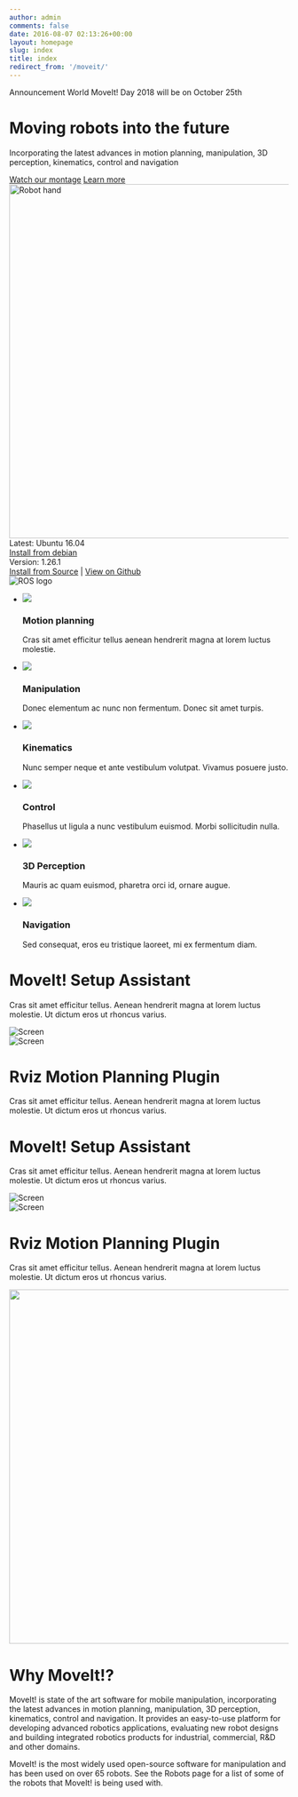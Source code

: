 ```yaml
---
author: admin
comments: false
date: 2016-08-07 02:13:26+00:00
layout: homepage
slug: index
title: index
redirect_from: '/moveit/'
---
```

<div class="homepage">
    <div class="row justify-content-between">
        <div class="col-xs-12 col-lg-5 col-sm-8">
            <div class="main">
                <div class="main-tag">
                    <span class="blue">Announcement</span>
                    <span>World MoveIt! Day 2018 will be on October 25th</span>
                </div>
                <h1>Moving robots into the future</h1>
                <p class="main-text">Incorporating the latest advances in motion planning, manipulation, 3D perception, kinematics, control and navigation</p>
                <div class="button-group">
                    <a class="button button-yellow" href="/">Watch our montage</a>
                    <a class="button button-transparent" href="/">Learn more</a>
                </div>
            </div>
        </div>
        <div class="col-xs-12 col-sm-6">
            <div class="info-box">
                <img style="width:638px" src="/assets/images/svg/hero-images@2x.png" alt="Robot hand">
                <div class="info-box-content">
                    <div class="info-box-header">
                        Latest: Ubuntu 16.04
                    </div>
                    <a href="/" class="info-box-button button">Install from debian</a>
                    <div class="info-box-version">
                        Version: 1.26.1
                    </div>
                    <div class="link-group">
                        <a href="/" class="info-box-link">Install from Source</a>
                        <span>|</span>
                        <a href="/" class="info-box-link">View on Github</a>
                    </div>
                    <img src="/assets/images/logo/ROS_logo.png" alt="ROS logo" class="info-box-logo" />
                </div>
            </div>
        </div>
    </div>
    <div class="section section--second">
        <div class="row">
            <div class="col-xs-12">
                <ul>
                    <li>
                        <span>
                            <img src="/assets/images/icons/ic-motion.svg">
                        </span>
                        <h3>
                            Motion planning
                        </h3>
                        <p>
                            Cras sit amet efficitur tellus aenean hendrerit magna at lorem luctus molestie.
                        </p>
                    </li>
                    <li>
                        <span>
                            <img src="/assets/images/icons/ic-manipulation.svg">
                        </span>
                        <h3>
                            Manipulation
                        </h3>
                        <p>
                            Donec elementum ac nunc non fermentum. Donec sit amet turpis.
                        </p>
                    </li>
                    <li>
                        <span>
                            <img src="/assets/images/icons/ic-kinematics.svg">
                        </span>
                        <h3>
                            Kinematics
                        </h3>
                        <p>
                            Nunc semper neque et ante vestibulum volutpat. Vivamus posuere justo.
                        </p>
                    </li>
                    <li>
                        <span>
                            <img src="/assets/images/icons/ic-control.svg">
                        </span>
                        <h3>
                            Control
                        </h3>
                        <p>
                            Phasellus ut ligula a nunc vestibulum euismod. Morbi sollicitudin nulla.
                        </p>
                    </li>
                    <li>
                        <span>
                            <img src="/assets/images/icons/ic-3d.svg">
                        </span>
                        <h3>
                            3D Perception
                        </h3>
                        <p>
                            Mauris ac quam euismod, pharetra orci id, ornare augue.
                        </p>
                    </li>
                    <li>
                        <span>
                            <img src="/assets/images/icons/ic-navigation.svg">
                        </span>
                        <h3>
                            Navigation
                        </h3>
                        <p>
                            Sed consequat, eros eu tristique laoreet, mi ex fermentum diam.
                        </p>
                    </li>
                </ul>
            </div>
        </div>
    </div>
    <div class="row justify-content-between block-with-image">
        <div class="col-xs-12 col-lg-4 col-sm-6">
            <div class="text-block text-block--left">
                <h1>MoveIt! Setup Assistant</h1>
                <p>Cras sit amet efficitur tellus. Aenean hendrerit magna at lorem luctus molestie. Ut dictum eros ut rhoncus varius.</p>
            </div>
        </div>
        <div class="col-xs-12 col-sm-6 col-lg-7">
            <img style="max-width:100%" alt="Screen" src="/assets/images/screens/screen4.png">
        </div>
    </div>
    <div class="row justify-content-between block-with-image">
        <div class="col-xs-12 col-sm-6 col-lg-7">
            <img style="max-width:100%" alt="Screen" src="/assets/images/screens/screen1.png">
        </div>
        <div class="col-xs-12 col-lg-4 col-sm-6">
            <div class="text-block text-block--right">
                <h1>Rviz Motion Planning Plugin</h1>
                <p>Cras sit amet efficitur tellus. Aenean hendrerit magna at lorem luctus molestie. Ut dictum eros ut rhoncus varius.</p>
            </div>
        </div>
    </div>
    <div class="row justify-content-between block-with-image">
        <div class="col-xs-12 col-lg-4 col-sm-6">
            <div class="text-block text-block--left">
                <h1>MoveIt! Setup Assistant</h1>
                <p>Cras sit amet efficitur tellus. Aenean hendrerit magna at lorem luctus molestie. Ut dictum eros ut rhoncus varius.</p>
            </div>
        </div>
        <div class="col-xs-12 col-sm-6 col-lg-7">
            <img style="max-width:100%" alt="Screen" src="/assets/images/screens/screen2.png">
        </div>
    </div>
    <div class="row justify-content-between block-with-image">
        <div class="col-xs-12 col-sm-6 col-lg-7">
            <img style="max-width:100%" alt="Screen" src="/assets/images/screens/screen3.png">
        </div>
        <div class="col-xs-12 col-lg-4 col-sm-6">
            <div class="text-block text-block--right">
                <h1>Rviz Motion Planning Plugin</h1>
                <p>Cras sit amet efficitur tellus. Aenean hendrerit magna at lorem luctus molestie. Ut dictum eros ut rhoncus varius.</p>
            </div>
        </div>
    </div>
    <div class="row last-section">
        <div class="col-xs-12 col-sm-5">
            <img style="width:638px" src="/assets/images/svg/why-moveit-images@2x.png">
        </div>
        <div class="col-xs-12 col-md-4 col-sm-6">
            <h1>Why MoveIt!?</h1>
            <p>
                MoveIt! is state of the art software for mobile manipulation, incorporating the latest advances in motion planning, manipulation, 3D perception, kinematics, control and navigation. It provides an easy-to-use platform for developing advanced robotics applications, evaluating new robot designs and building integrated robotics products for industrial, commercial, R&D and other domains.
            </p>
            <p>
                MoveIt! is the most widely used open-source software for manipulation and has been used on over 65 robots. See the Robots page for a list of some of the robots that MoveIt! is being used with.
            </p>
        </div>
    </div>
</div>

<!--

MoveIt! is the most widely used open-source software for manipulation and has been used on over 65 robots. See the [Robots](/robots/) page for a list of some of the robots that MoveIt! is being used with.

MoveIt! Montage 2017
<p>
  <iframe src="//www.youtube.com/embed/0og1SaZYtRc" frameborder="0" width="560" height="315"></iframe>
</p>

* * *

MoveIt! Montage 2013
<p>
  <iframe src="//www.youtube.com/embed/dblCGZzeUqs" frameborder="0" width="560" height="315"></iframe>
</p>

* * *

MoveIt! Pick and Place

<p>
    <iframe width="560" height="315" src="https://www.youtube.com/embed/Jk_s98U5ob8" frameborder="0" allowfullscreen></iframe>
</p>

Sachin Chitta, Ioan Sucan, Suat Gedikli, Acorn Pooley, Willow Garage, August 2013

* * *

MoveIt! Introduction

<p>
    <iframe width="560" height="315" src="https://www.youtube.com/embed/vAeEEoxVhAo" frameborder="0" allowfullscreen></iframe>
</p>

Sachin Chitta, Ioan Sucan, Acorn Pooley, Suat Gedikli, Willow Garage, May 2013

* * *


Integrated Sensing with MoveIt!

<p>
    <iframe width="560" height="315" src="https://www.youtube.com/embed/NIKbV8AVC6g" frameborder="0" allowfullscreen></iframe>
</p>


* * *


[Visit the MoveIt! Youtube Channel](http://www.youtube.com/user/moveitrobot)

<a href="https://twitter.com/moveitrobot" class="twitter-follow-button" data-show-count="false">Follow @moveitrobot</a>
<script>!function(d,s,id){var js,fjs=d.getElementsByTagName(s)[0],p=/^http:/.test(d.location)?'http':'https';if(!d.getElementById(id)){js=d.createElement(s);js.id=id;js.src=p+'://platform.twitter.com/widgets.js';fjs.parentNode.insertBefore(js,fjs);}}(document, 'script', 'twitter-wjs');</script>

Watch the <a href="https://discourse.ros.org/c/moveit">MoveIt! Discourse Channel</a>

See a list of suggested [code sprints](http://moveit.ros.org/documentation/contributing/future_projects/) -->
